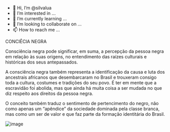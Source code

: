 - 👋 Hi, I’m @silvalua
- 👀 I’m interested in ...
- 🌱 I’m currently learning ...
- 💞️ I’m looking to collaborate on ...
- 📫 How to reach me ...


CONCIÊCIA NEGRA

Consciência negra pode significar, em suma, a percepção da pessoa negra em relação às suas origens, no entendimento das raízes culturais e históricas dos seus antepassados.

A consciência negra também representa a identificação da causa e luta dos ancestrais africanos que desembarcaram no Brasil e trouxeram consigo toda a cultura, costumes e tradições do seu povo. É ter em mente que a escravidão foi abolida, mas que ainda há muita coisa a ser mudada no que diz respeito aos direitos da pessoa negra.

O conceito também traduz o sentimento de pertencimento do negro, não como apenas um “apêndice” da sociedade dominada pela classe branca, mas como um ser de valor e que faz parte da formação identitária do Brasil.

![image](https://user-images.githubusercontent.com/119670927/205285493-d606aecc-c648-4f77-bf2e-4330e43f693c.png)
